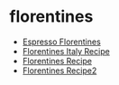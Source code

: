 # florentines

 * [Espresso Florentines](../index/e/espresso-florentines.json)
 * [Florentines Italy Recipe](../index/f/florentines-italy-recipe.json)
 * [Florentines Recipe](../index/f/florentines-recipe.json)
 * [Florentines Recipe2](../index/f/florentines-recipe2.json)
